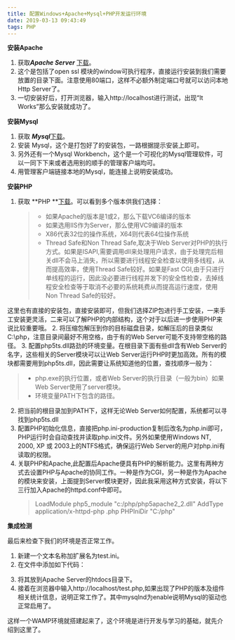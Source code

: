 ```yaml
---
title: 配置Windows+Apache+Mysql+PHP开发运行环境
date: 2019-03-13 09:43:49
tags: PHP
---
```

**安装Apache**

1. 获取***Apache Server*** [下载](http://mirror.bjtu.edu.cn/apache//httpd/binaries/win32/httpd-2.2.17-win32-x86-openssl-0.9.8o.msi)。
2. 这个是包括了open ssl 模块的window可执行程序，直接运行安装到我们需要放置的目录下面。注意使用80端口，这样不必额外制定端口号就可以访问本地Http Server了。
3. 一切安装好后，打开浏览器，输入http://localhost进行测试，出现“It Works”那么安装就成功了。

**安装Mysql**

1. 获取 ***Mysql***[下载](http://www.mysql.com/downloads/mirror.php?id=397271#mirrors)。
2. 安装 Mysql，这个是打包好了的安装包，一路根据提示安装上即可。
3. 另外还有一个Mysql Workbench，这个是一个可视化的Mysql管理软件，可以一同下下来或者选用别的顺手的管理客户端均可。
4. 用管理客户端链接本地的Mysql，能连接上说明安装成功。

**安装PHP**

1. 获取 **PHP **[下载](http://windows.php.net/download/)。可以看到多个版本供我们选择：
    >*   如果Apache的版本是1或2，那么下载VC6编译的版本
    >*   如果选用IIS作为Server，那么使用VC9编译的版本
    >*   X86代表32位的操作系统，X64则代表64位操作系统
    >*   Thread Safe和Non Thread Safe,取决于Web Server对PHP的执行方式。如果是ISAPI,需要调用dll来处理用户请求，由于处理完后相关dll不会马上消失，所以需要进行线程安全检查以使用多线程，从而提高效率，使用Thread Safe较好。如果是Fast CGI,由于只进行单线程的运行，因此没必要进行线程并发下的安全性检查，去掉线程安全检查等于取消不必要的系统耗费从而提高运行速度，使用 Non Thread Safe的较好。

这里也有直接的安装包，直接安装即可，但我们选择ZIP包进行手工安装，一来手工安装更灵活，二来可以了解PHP的内部结构，这个对于以后进一步使用PHP来说比较重要哦。
2. 将压缩包解压到你的目标磁盘目录，如解压后的目录类似C:\php，注意目录间最好不用空格，由于有的Web Server可能不支持带空格的路径。
3.  配置php5ts.dll路劲的环境变量。在根目录下面有些dll含有Web Server的名字，这些相关的Server模块可以让Web Server运行PHP时更加高效。所有的模块都需要用到php5ts.dll，因此需要让系统知道他的位置，查找顺序一般为：
>* php.exe的执行位置，或者Web Server的执行目录（一般为bin）如果Web Server使用了server模块。
>* 环境变量PATH下包含的路径。
2.  把当前的根目录加到PATH下，这样无论Web Server如何配置，系统都可以寻找到php5ts.dll
3. 配置PHP初始化信息，直接把php.ini-production复制后改名为php.ini即可，PHP运行时会自动查找并读取php.ini文件。另外如果使用Windows NT, 2000, XP 或 2003上的NTFS格式，确保运行Web Server的用户对php.ini有读取的权限。
4. 关联PHP和Apache,此配置后Apache便具有PHP的解析能力。这里有两种方式去设置PHP与Apache的协同工作。一种是作为CGI，另一种是作为Apache的模块来安装，上面提到Server模块更好，因此我采用这种方式安装，将以下三行加入Apache的httpd.conf中即可。
   >LoadModule php5_module "c:/php/php5apache2_2.dll"
   >AddType application/x-httpd-php .php
   > PHPIniDir "C:/php"

**集成检测**

 最后来检查下我们的环境是否正常工作。

1. 新建一个文本名称加扩展名为test.ini。
2. 在文件中添加如下代码：

><?php
>phpinfo();
>?>

3. 将其放到Apache Server的htdocs目录下。
4. 接着在浏览器中输入http://localhost/test.php,如果出现了PHP的版本及组件相关统计信息，说明正常工作了。其中mysqlnd为enable说明Mysql的驱动也正常启用了。

这样一个WAMP环境就搭建起来了，这个环境是进行开发与学习的基础，就先介绍到这里了。

